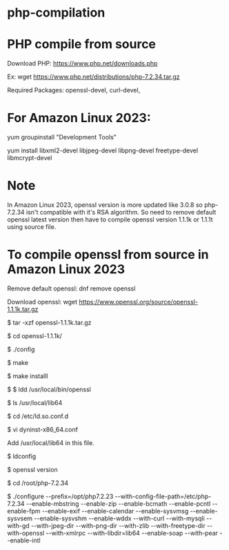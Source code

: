 # php-compilation

# PHP compile from source

Download PHP: https://www.php.net/downloads.php

Ex: wget https://www.php.net/distributions/php-7.2.34.tar.gz

Required Packages: openssl-devel, curl-devel, 

# For Amazon Linux 2023: 

yum groupinstall "Development Tools"

yum install libxml2-devel libjpeg-devel libpng-devel freetype-devel libmcrypt-devel

# Note

In Amazon Linux 2023, openssl version is more updated like 3.0.8 so php-7.2.34 isn't compatible with it's RSA algorithm. So need to remove default openssl latest version then have to compile openssl version 1.1.1k or 1.1.1t using source file. 

# To compile openssl from source in Amazon Linux 2023

Remove default openssl: dnf remove openssl

Download openssl: wget https://www.openssl.org/source/openssl-1.1.1k.tar.gz

$ tar -xzf openssl-1.1.1k.tar.gz

$ cd openssl-1.1.1k/

$ ./config

$ make 

$ make installl 

$ $ ldd /usr/local/bin/openssl

$ ls /usr/local/lib64

$ cd /etc/ld.so.conf.d

$ vi dyninst-x86_64.conf

Add /usr/local/lib64 in this file.

$ ldconfig

$ openssl version

$ cd /root/php-7.2.34

$ ./configure --prefix=/opt/php7.2.23 --with-config-file-path=/etc/php-7.2.34 --enable-mbstring --enable-zip --enable-bcmath --enable-pcntl --enable-fpm --enable-exif --enable-calendar --enable-sysvmsg --enable-sysvsem --enable-sysvshm --enable-wddx --with-curl --with-mysqli --with-gd --with-jpeg-dir --with-png-dir --with-zlib --with-freetype-dir --with-openssl --with-xmlrpc --with-libdir=lib64 --enable-soap --with-pear --enable-intl

